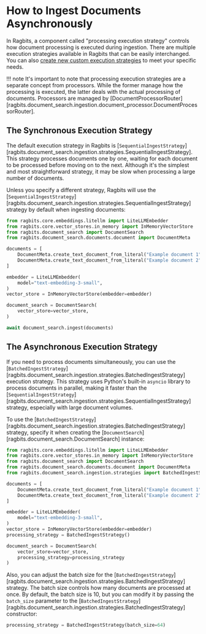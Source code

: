 # How to Ingest Documents Asynchronously

In Ragbits, a component called "processing execution strategy" controls how document processing is executed during ingestion. There are multiple execution strategies available in Ragbits that can be easily interchanged. You can also [create new custom execution strategies](create_custom_execution_strategy.md) to meet your specific needs.

!!! note
    It's important to note that processing execution strategies are a separate concept from processors. While the former manage how the processing is executed, the latter deals with the actual processing of documents. Processors are managed by [DocumentProcessorRouter][ragbits.document_search.ingestion.document_processor.DocumentProcessorRouter].

## The Synchronous Execution Strategy

The default execution strategy in Ragbits is [`SequentialIngestStrategy`][ragbits.document_search.ingestion.strategies.SequentialIngestStrategy]. This strategy processes documents one by one, waiting for each document to be processed before moving on to the next. Although it's the simplest and most straightforward strategy, it may be slow when processing a large number of documents.

Unless you specify a different strategy, Ragbits will use the [`SequentialIngestStrategy`][ragbits.document_search.ingestion.strategies.SequentialIngestStrategy] strategy by default when ingesting documents:

```python
from ragbits.core.embeddings.litellm import LiteLLMEmbedder
from ragbits.core.vector_stores.in_memory import InMemoryVectorStore
from ragbits.document_search import DocumentSearch
from ragbits.document_search.documents.document import DocumentMeta

documents = [
    DocumentMeta.create_text_document_from_literal("Example document 1"),
    DocumentMeta.create_text_document_from_literal("Example document 2"),
]

embedder = LiteLLMEmbedder(
    model="text-embedding-3-small",
)
vector_store = InMemoryVectorStore(embedder=embedder)

document_search = DocumentSearch(
    vector_store=vector_store,
)

await document_search.ingest(documents)
```

## The Asynchronous Execution Strategy

If you need to process documents simultaneously, you can use the [`BatchedIngestStrategy`][ragbits.document_search.ingestion.strategies.BatchedIngestStrategy] execution strategy. This strategy uses Python's built-in `asyncio` library to process documents in parallel, making it faster than the [`SequentialIngestStrategy`][ragbits.document_search.ingestion.strategies.SequentialIngestStrategy] strategy, especially with large document volumes.

To use the [`BatchedIngestStrategy`][ragbits.document_search.ingestion.strategies.BatchedIngestStrategy] strategy, specify it when creating the [`DocumentSearch`][ragbits.document_search.DocumentSearch] instance:

```python
from ragbits.core.embeddings.litellm import LiteLLMEmbedder
from ragbits.core.vector_stores.in_memory import InMemoryVectorStore
from ragbits.document_search import DocumentSearch
from ragbits.document_search.documents.document import DocumentMeta
from ragbits.document_search.ingestion.strategies import BatchedIngestStrategy

documents = [
    DocumentMeta.create_text_document_from_literal("Example document 1"),
    DocumentMeta.create_text_document_from_literal("Example document 2"),
]

embedder = LiteLLMEmbedder(
    model="text-embedding-3-small",
)
vector_store = InMemoryVectorStore(embedder=embedder)
processing_strategy = BatchedIngestStrategy()

document_search = DocumentSearch(
    vector_store=vector_store,
    processing_strategy=processing_strategy
)
```

Also, you can adjust the batch size for the [`BatchedIngestStrategy`][ragbits.document_search.ingestion.strategies.BatchedIngestStrategy] strategy. The batch size controls how many documents are processed at once. By default, the batch size is 10, but you can modify it by passing the `batch_size` parameter to the [`BatchedIngestStrategy`][ragbits.document_search.ingestion.strategies.BatchedIngestStrategy] constructor:

```python
processing_strategy = BatchedIngestStrategy(batch_size=64)
```